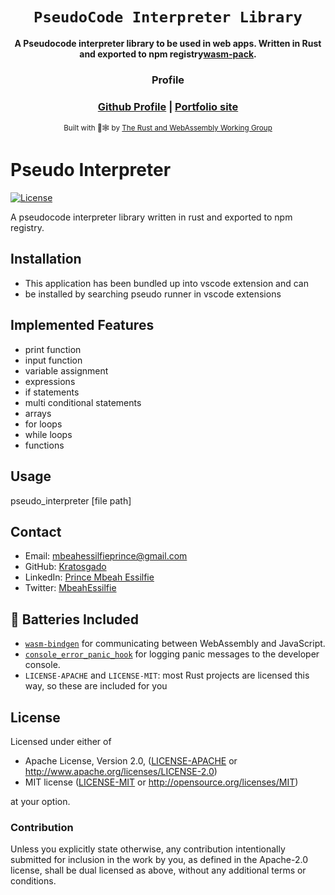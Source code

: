 <div align="center">

  <h1><code>PseudoCode Interpreter Library</code></h1>

  <strong>A Pseudocode interpreter library to be used in web apps. Written in Rust and exported to npm registry<a href="https://github.com/rustwasm/wasm-pack">wasm-pack</a>.</strong>

  <h3>Profile<h3>
  <h3>
    <a href="https://github.com/Kratosgado">Github Profile</a>
    <span> | </span>
    <a href="https://Kratosgado.github.io">Portfolio site</a>
  </h3>

  <sub>Built with 🦀🕸 by <a href="https://rustwasm.github.io/">The Rust and WebAssembly Working Group</a></sub>
</div>

# Pseudo Interpreter

[![License](https://img.shields.io/badge/license-MIT-blue.svg)](LICENSE)

A pseudocode interpreter library written in rust and exported to npm registry.

## Installation

- This application has been bundled up into vscode extension and can
- be installed by searching pseudo runner in vscode extensions

## Implemented Features

- print function
- input function
- variable assignment
- expressions
- if statements
- multi conditional statements
- arrays
- for loops
- while loops
- functions

## Usage

pseudo_interpreter [file path]

## Contact

- Email: [mbeahessilfieprince@gmail.com](mailto:mbeahessilfieprince@gmail.com)
- GitHub: [Kratosgado](https://github.com/Kratosgado)
- LinkedIn: [Prince Mbeah Essilfie](https://www.linkedin.com/in/prince-mbeah-essilfie-6bb0b5231)
- Twitter: [MbeahEssilfie](https://twitter.com/MbeahEssilfie)

## 🔋 Batteries Included

* [`wasm-bindgen`](https://github.com/rustwasm/wasm-bindgen) for communicating
  between WebAssembly and JavaScript.
* [`console_error_panic_hook`](https://github.com/rustwasm/console_error_panic_hook)
  for logging panic messages to the developer console.
* `LICENSE-APACHE` and `LICENSE-MIT`: most Rust projects are licensed this way, so these are included for you

## License

Licensed under either of

* Apache License, Version 2.0, ([LICENSE-APACHE](LICENSE-APACHE) or http://www.apache.org/licenses/LICENSE-2.0)
* MIT license ([LICENSE-MIT](LICENSE-MIT) or http://opensource.org/licenses/MIT)

at your option.

### Contribution

Unless you explicitly state otherwise, any contribution intentionally
submitted for inclusion in the work by you, as defined in the Apache-2.0
license, shall be dual licensed as above, without any additional terms or
conditions.
